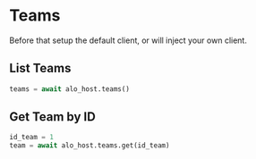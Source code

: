 # Teams

Before that setup the default client, or will inject your own client.

## List Teams

```python
teams = await alo_host.teams()
```

## Get Team by ID

```python
id_team = 1
team = await alo_host.teams.get(id_team)
```
